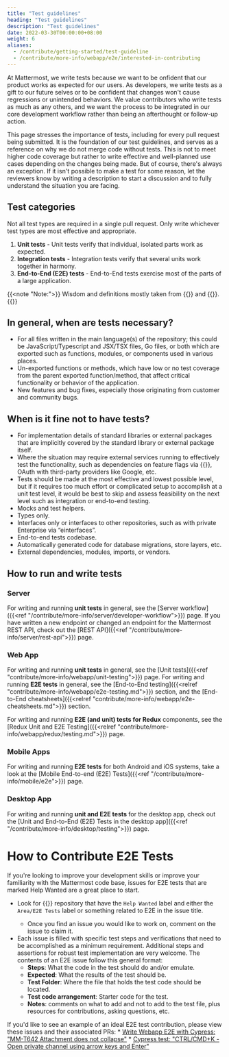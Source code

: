 ```yaml
---
title: "Test guidelines"
heading: "Test guidelines"
description: "Test guidelines"
date: 2022-03-30T00:00:00+08:00
weight: 6
aliases:
  - /contribute/getting-started/test-guideline
  - /contribute/more-info/webapp/e2e/interested-in-contributing
---
```


At Mattermost, we write tests because we want to be onfident that our product works as expected for our users. As developers, we write tests as a gift to our future selves or to be confident that changes won't cause regressions or unintended behaviors. We value contributors who write tests as much as any others, and we want the process to be integrated in our core development workflow rather than being an afterthought or follow-up action.

This page stresses the importance of tests, including for every pull request being submitted. It is the foundation of our test guidelines, and serves as a reference on why we do not merge code without tests. This is not to meet higher code coverage but rather to write effective and well-planned use cases depending on the changes being made. But of course, there's always an exception. If it isn't possible to make a test for some reason, let the reviewers know by writing a description to start a discussion and to fully understand the situation you are facing.

Test categories
---------------
Not all test types are required in a single pull request. Only write whichever test types are most effective and appropriate.
1. __Unit tests__ - Unit tests verify that individual, isolated parts work as expected.
2. __Integration tests__ - Integration tests verify that several units work together in harmony.
3. __End-to-End (E2E) tests__ - End-to-End tests exercise most of the parts of a large application.

{{<note "Note:">}}
Wisdom and definitions mostly taken from {{<newtabref title="Martin Fowler's Software Testing Guide" href="https://martinfowler.com/testing/">}} and {{<newtabref title="Kent C. Dodds's personal site" href="https://kentcdodds.com/">}}.
{{</note>}}

In general, when are tests necessary?
-------------------------------------
- For all files written in the main language(s) of the repository; this could be JavaScript/Typescript and JSX/TSX files, Go files, or both which are exported such as functions, modules, or components used in various places. 
- Un-exported functions or methods, which have low or no test coverage from the parent exported function/method, that affect critical functionality or behavior of the application.
- New features and bug fixes, especially those originating from customer and community bugs.

When is it fine not to have tests?
--------------------------------------------
- For implementation details of standard libraries or external packages that are implicitly covered by the standard library or external package itself.
- Where the situation may require external services running to effectively test the functionality, such as dependencies on feature flags via {{<newtabref title="Split" href="https://split.io">}}, OAuth with third-party providers like Google, etc.
- Tests should be made at the most effective and lowest possible level, but if it requires too much effort or complicated setup to accomplish at a unit test level, it would be best to skip and assess feasibility on the next level such as integration or end-to-end testing.
- Mocks and test helpers.
- Types only.
- Interfaces only or interfaces to other repositories, such as with private Enterprise via “einterfaces”.
- End-to-end tests codebase.
- Automatically generated code for database migrations, store layers, etc.
- External dependencies, modules, imports, or vendors.

How to run and write tests
------------------
### Server
For writing and running **unit tests** in general, see the [Server workflow]({{<ref "/contribute/more-info/server/developer-workflow">}}) page. If you have written a new endpoint or changed an endpoint for the Mattermost REST API, check out the [REST API]({{<ref "/contribute/more-info/server/rest-api">}}) page.

### Web App
For writing and running **unit tests** in general, see the [Unit tests]({{<ref "contribute/more-info/webapp/unit-testing">}}) page. For writing and running **E2E tests** in general, see the [End-to-End testing]({{<relref "contribute/more-info/webapp/e2e-testing.md">}}) section, and the [End-to-End cheatsheets]({{<relref "contribute/more-info/webapp/e2e-cheatsheets.md">}}) section. 

For writing and running **E2E (and unit) tests for Redux** components, see the [Redux Unit and E2E Testing]({{<relref "contribute/more-info/webapp/redux/testing.md">}}) page.

### Mobile Apps
For writing and running **E2E tests** for both Android and iOS systems, take a look at the [Mobile End-to-end (E2E) Tests]({{<ref "/contribute/more-info/mobile/e2e">}}) page.

### Desktop App
For writing and running **unit and E2E tests** for the desktop app, check out the [Unit and End-to-End (E2E) Tests in the desktop app]({{<ref "/contribute/more-info/desktop/testing">}}) page.
    
# How to Contribute E2E Tests
If you're looking to improve your development skills or improve your familiarity with the Mattermost code base, issues for E2E tests that are marked Help Wanted are a great place to start.
    
* Look for {{<newtabref href="[https://github.com/mattermost/mattermost-server/issues?q=is%3Aissue+is%3Aopen+e2e](https://github.com/mattermost/mattermost-server/issues?q=label%3A%22Area%2FE2E+Tests%22+label%3A%22Help+Wanted%22+is%3Aopen+is%3Aissue+)" title="issues in the mattermost-server">}} repository that have the `Help Wanted` label and either the `Area/E2E Tests` label or something related to E2E in the issue title.
  * Once you find an issue you would like to work on, comment on the issue to claim it.
* Each issue is filled with specific test steps and verifications that need to be accomplished as a minimum requirement.  Additional steps and assertions for robust test implementation are very welcome. The contents of an E2E issue follow this general format:
  * **Steps**: What the code in the test should do and/or emulate.
  * **Expected**: What the results of the test should be.
  * **Test Folder**: Where the file that holds the test code should be located.
  * **Test code arrangement**: Starter code for the test.
  * **Notes**: comments on what to add and not to add to the test file, plus resources for contributions, asking questions, etc.
    
If you'd like to see an example of an ideal E2E test contribution, please view these issues and their associated PRs:
    * [Write Webapp E2E with Cypress: "MM-T642 Attachment does not collapse"](https://github.com/mattermost/mattermost-server/issues/18184)
    * [Cypress test: "CTRL/CMD+K - Open private channel using arrow keys and Enter"](https://github.com/mattermost/mattermost-server/issues/14078)


